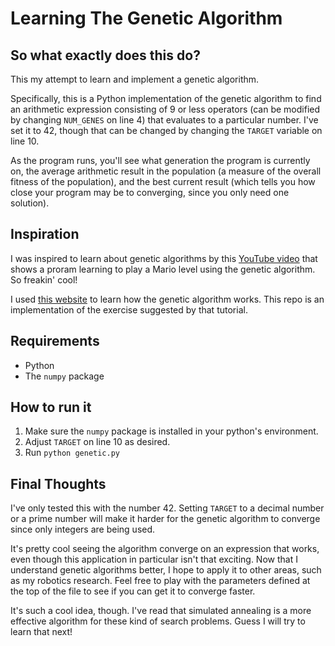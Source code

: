# Learning The Genetic Algorithm

## So what exactly does this do?

This my attempt to learn and implement a genetic algorithm.

Specifically, this is a Python implementation of the genetic algorithm to find an arithmetic expression consisting of 9 or less operators (can be modified by changing `NUM_GENES` on line 4) that evaluates to a particular number. I've set it to 42, though that can be changed by changing the `TARGET` variable on line 10.

As the program runs, you'll see what generation the program is currently on, the average arithmetic result in the population (a measure of the overall fitness of the population), and the best current result (which tells you how close your program may be to converging, since you only need one solution).

## Inspiration
I was inspired to learn about genetic algorithms by this [YouTube video](https://www.youtube.com/watch?v=qv6UVOQ0F44) that shows a proram learning to play a Mario level using the genetic algorithm. So freakin' cool!

I used [this website](http://www.ai-junkie.com/ga/intro/gat1.html) to learn how the genetic algorithm works. This repo is an implementation of the exercise suggested by that tutorial.

## Requirements

- Python
- The `numpy` package

## How to run it

1. Make sure the `numpy` package is installed in your python's environment.
2. Adjust `TARGET` on line 10 as desired.
3. Run `python genetic.py`


## Final Thoughts
I've only tested this with the number 42. Setting `TARGET` to a decimal number or a prime number will make it harder for the genetic algorithm to converge since only integers are being used.

It's pretty cool seeing the algorithm converge on an expression that works, even though this application in particular isn't that exciting. Now that I understand genetic algorithms better, I hope to apply it to other areas, such as my robotics research. Feel free to play with the parameters defined at the top of the file to see if you can get it to converge faster. 

It's such a cool idea, though. I've read that simulated annealing is a more effective algorithm for these kind of search problems. Guess I will try to learn that next!